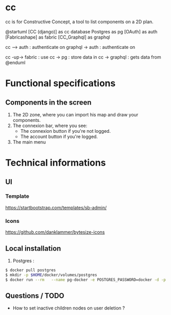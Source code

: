# cc
cc is for Constructive Concept, a tool to list components on a 2D plan.

@startuml
[CC (django)] as cc
database Postgres as pg
[OAuth] as auth
[Fabricashape] as fabric
[CC_Graphql] as graphql

cc --> auth : authenticate on
graphql -> auth : authenticate on

cc -up-> fabric : use
cc -> pg : store data in
cc -> graphql : gets data from
@enduml


# Functional specifications

## Components in the screen

1. The 2D zone, where you can import his map and draw your components.
2. The connexion bar, where you see:
    * The connexion button if you're not logged.
    * The account button if you're logged.
3. The main menu

# Technical informations

## UI

### Template

https://startbootstrap.com/templates/sb-admin/

### Icons

https://github.com/danklammer/bytesize-icons

## Local installation

1. Postgres :

```bash
$ docker pull postgres
$ mkdir -p $HOME/docker/volumes/postgres
$ docker run --rm   --name pg-docker -e POSTGRES_PASSWORD=docker -d -p 5432:5432 -v $HOME/docker/volumes/postgres:/var/lib/postgresql/data  postgres
```

## Questions / TODO
- How to set inactive children nodes on user deletion ?
